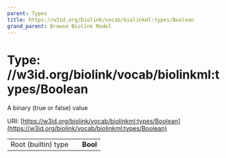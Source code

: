 ```yaml
---
parent: Types
title: https://w3id.org/biolink/vocab/biolinkml:types/Boolean
grand_parent: Browse Biolink Model
---
```


# Type: //w3id.org/biolink/vocab/biolinkml:types/Boolean


A binary (true or false) value

URI: [https://w3id.org/biolink/vocab/biolinkml:types/Boolean](https://w3id.org/biolink/vocab/biolinkml:types/Boolean)

|  |  |  |
| --- | --- | --- |
| Root (builtin) type | | **Bool** |
